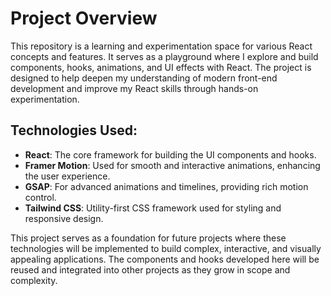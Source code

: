 # Project Overview

This repository is a learning and experimentation space for various React concepts and features. It serves as a playground where I explore and build components, hooks, animations, and UI effects with React. The project is designed to help deepen my understanding of modern front-end development and improve my React skills through hands-on experimentation.

## Technologies Used:

- **React**: The core framework for building the UI components and hooks.
- **Framer Motion**: Used for smooth and interactive animations, enhancing the user experience.
- **GSAP**: For advanced animations and timelines, providing rich motion control.
- **Tailwind CSS**: Utility-first CSS framework used for styling and responsive design.

This project serves as a foundation for future projects where these technologies will be implemented to build complex, interactive, and visually appealing applications. The components and hooks developed here will be reused and integrated into other projects as they grow in scope and complexity.
